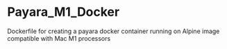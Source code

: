 # Payara_M1_Docker

Dockerfile for creating a payara docker container running on Alpine image compatible with Mac M1 processors
